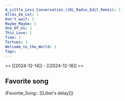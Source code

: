 ```yaml
---
A_Little_Less_Conversation_(JXL_Radio_Edit_Remix): 1
Alles_Em_Lot: 1
Don't_wait: 1
Maybe_Maybe: 1
One_Of_Us: 1
This_Love: 1
Time: 1
Tortues: 1
Welcome_to_the_World: 1
Tags: 
---
```

 << [[2024-12-14]] - [[2024-12-16]] >> 
## Favorite song
(Favorite_Song:: [[Libet's delay]])
